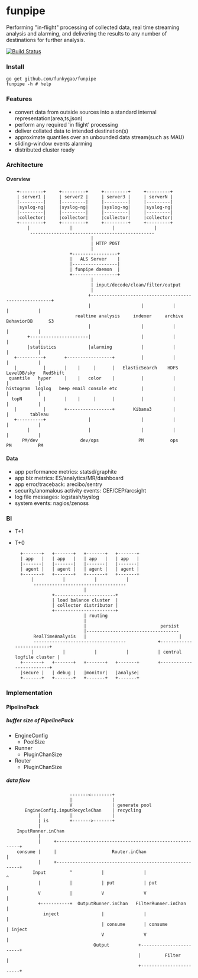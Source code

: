 funpipe
=======

Performing "in-flight" processing of collected data, real time streaming analysis and alarming, and delivering the results to any number of destinations for further analysis.

[![Build Status](https://travis-ci.org/funkygao/funpipe.png?branch=master)](https://travis-ci.org/funkygao/funpipe)

### Install

    go get github.com/funkygao/funpipe
    funpipe -h # help

### Features

*   convert data from outside sources into a standard internal representation(area,ts,json)
*   perform any required 'in flight' processing
*   deliver collated data to intended destination(s)
*   approximate quantiles over an unbounded data stream(such as MAU)
*   sliding-window events alarming
*   distributed cluster ready

### Architecture

#### Overview

        +---------+     +---------+     +---------+     +---------+
        | server1 |     | server2 |     | server3 |     | serverN |
        |---------|     |---------|     |---------|     |---------|
        |syslog-ng|     |syslog-ng|     |syslog-ng|     |syslog-ng|
        |---------|     |---------|     |---------|     |---------|
        |collector|     |collector|     |collector|     |collector|
        +---------+     +---------+     +---------+     +---------+
            |               |               |               |
             -----------------------------------------------
                                    |
                                    | HTTP POST
                                    |
                            +-----------------+
                            |   ALS Server    |
                            |-----------------| 
                            | funpipe daemon  |
                            +-----------------+
                                    |
                                    | input/decode/clean/filter/output
                                    |
                                   +-------------------------------------------------------+
                                   |                   |           |           |           |
                              realtime analysis     indexer     archive    BehaviorDB      S3
                                   |                   |           |           |           |
            +----------------------|                   |           |           |           |
            |statistics            |alarming           |           |           |           |
       +----------+       +-----------------+          |           |           |           |
       |          |       |    |     |      |   ElasticSearch    HDFS      LevelDB/sky   RedShift
     quantile   hyper     |    |   color    |          |           |           |           |
    histogram  loglog   beep email console etc         |           |           |           |
      topN        |       |    |     |      |          |           |           |           |
       |          |       +-----------------+       Kibana3        |           |        tableau
       +----------+                |                   |           |           |           |
            |                      |                   |           |           |           |
          PM/dev                dev/ops               PM          ops         PM          PM


#### Data

*   app performance metrics: statsd/graphite
*   app biz metrics: ES/analytics/MR/dashboard
*   app error/traceback: arecibo/sentry
*   security/anomalous activity events: CEF/CEP/arcsight
*   log file messages: logstash/syslog
*   system events: nagios/zenoss

### BI

* T+1
* T+0

        +-------+   +-------+   +-------+   +-------+
        | app   |   | app   |   | app   |   | app   |
        |-------|   |-------|   |-------|   |-------|
        | agent |   | agent |   | agent |   | agent |
        +-------+   +-------+   +-------+   +-------+
            |           |           |           |
             -----------------------------------
                                |
                    +-----------------------+
                    | load balance cluster  |
                    | collector distributor |
                    +-----------------------+
                                | routing
                                |
                                |                            persist
                                |-----------------------------------
             RealTimeAnalysis   |                                   |
             -----------------------------------            +-------------------------+
            |           |           |           |           | central logfile cluster |
        +-------+   +-------+   +-------+   +-------+       +-------------------------+
        |secure |   | debug |   |monitor|   |analyse|
        +-------+   +-------+   +-------+   +-------+

### Implementation

#### PipelinePack

##### buffer size of PipelinePack

* EngineConfig
  - PoolSize
* Runner
  - PluginChanSize
* Router
  - PluginChanSize


##### data flow

                            -------<--------+
                            |               |
                            V               | generate pool
           EngineConfig.inputRecycleChan    | recycling
                |           |               |
                | is        +------->-------+
                |
        InputRunner.inChan
                |
                |     +--------------------------------------------------------+
        consume |     |                     Router.inChan                      |
                |     +--------------------------------------------------------+
              Input         ^           |               |                   ^
                |           |           | put           | put               |
                V           |           V               V                   |
                +-----------+  OutputRunner.inChan   FilterRunner.inChan    |
                  inject                |               |                   |
                                        | consume       | consume           | inject
                                        V               V                   |
                                     Output           +------------------------+
                                                      |         Filter         |
                                                      +------------------------+
    
    
